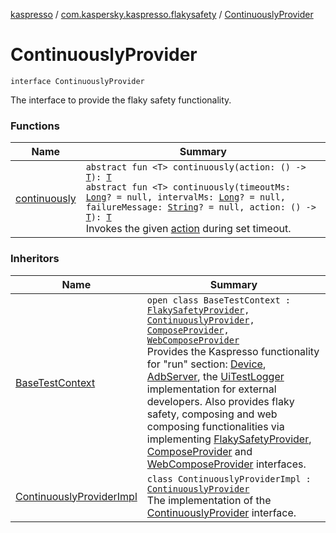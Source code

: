 [kaspresso](../../index.md) / [com.kaspersky.kaspresso.flakysafety](../index.md) / [ContinuouslyProvider](./index.md)

# ContinuouslyProvider

`interface ContinuouslyProvider`

The interface to provide the flaky safety functionality.

### Functions

| Name | Summary |
|---|---|
| [continuously](continuously.md) | `abstract fun <T> continuously(action: () -> `[`T`](continuously.md#T)`): `[`T`](continuously.md#T)<br>`abstract fun <T> continuously(timeoutMs: `[`Long`](https://kotlinlang.org/api/latest/jvm/stdlib/kotlin/-long/index.html)`? = null, intervalMs: `[`Long`](https://kotlinlang.org/api/latest/jvm/stdlib/kotlin/-long/index.html)`? = null, failureMessage: `[`String`](https://kotlinlang.org/api/latest/jvm/stdlib/kotlin/-string/index.html)`? = null, action: () -> `[`T`](continuously.md#T)`): `[`T`](continuously.md#T)<br>Invokes the given [action](continuously.md#com.kaspersky.kaspresso.flakysafety.ContinuouslyProvider$continuously(kotlin.Function0((com.kaspersky.kaspresso.flakysafety.ContinuouslyProvider.continuously.T)))/action) during set timeout. |

### Inheritors

| Name | Summary |
|---|---|
| [BaseTestContext](../../com.kaspersky.kaspresso.testcases.core.testcontext/-base-test-context/index.md) | `open class BaseTestContext : `[`FlakySafetyProvider`](../-flaky-safety-provider/index.md)`, `[`ContinuouslyProvider`](./index.md)`, `[`ComposeProvider`](../../com.kaspersky.kaspresso.compose/-compose-provider/index.md)`, `[`WebComposeProvider`](../../com.kaspersky.kaspresso.compose/-web-compose-provider/index.md)<br>Provides the Kaspresso functionality for "run" section: [Device](../../com.kaspersky.kaspresso.device/-device/index.md), [AdbServer](../../com.kaspersky.kaspresso.device.server/-adb-server/index.md), the [UiTestLogger](../../com.kaspersky.kaspresso.logger/-ui-test-logger.md) implementation for external developers. Also provides flaky safety, composing and web composing functionalities via implementing [FlakySafetyProvider](../-flaky-safety-provider/index.md), [ComposeProvider](../../com.kaspersky.kaspresso.compose/-compose-provider/index.md) and [WebComposeProvider](../../com.kaspersky.kaspresso.compose/-web-compose-provider/index.md) interfaces. |
| [ContinuouslyProviderImpl](../-continuously-provider-impl/index.md) | `class ContinuouslyProviderImpl : `[`ContinuouslyProvider`](./index.md)<br>The implementation of the [ContinuouslyProvider](./index.md) interface. |
